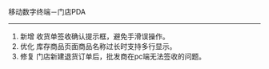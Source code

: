 移动数字终端－门店PDA
******

1. 新增 收货单签收确认提示框，避免手滑误操作。
1. 优化 库存商品页面商品名称过长时支持多行显示。
2. 修复 门店新建退货订单后，批发商在pc端无法签收的问题。